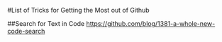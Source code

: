 #List of Tricks for Getting the Most out of Github

##Search for Text in Code
https://github.com/blog/1381-a-whole-new-code-search
